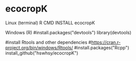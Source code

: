 # ecocropK

Linux (terminal)
R CMD INSTALL ecocropK

Windows (R)
#install.packages("devtools")
library(devtools)

#install Rtools and other dependencies
#https://cran.r-project.org/bin/windows/Rtools/
#install.packages("Rcpp")
install_github("hswhsy/ecocropK")
